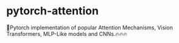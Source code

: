 # pytorch-attention
 🦖Pytorch implementation of popular Attention Mechanisms, Vision Transformers, MLP-Like models and CNNs.🔥🔥🔥

